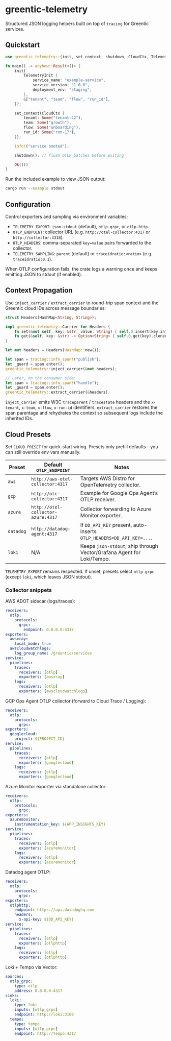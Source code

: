 # greentic-telemetry

Structured JSON logging helpers built on top of `tracing` for Greentic services.

## Quickstart

```rust
use greentic_telemetry::{init, set_context, shutdown, CloudCtx, TelemetryInit, prelude::*};

fn main() -> anyhow::Result<()> {
    init(
        TelemetryInit {
            service_name: "example-service",
            service_version: "1.0.0",
            deployment_env: "staging",
        },
        &["tenant", "team", "flow", "run_id"],
    )?;

    set_context(CloudCtx {
        tenant: Some("tenant-42"),
        team: Some("growth"),
        flow: Some("onboarding"),
        run_id: Some("run-17"),
    });

    info!("service booted");

    shutdown(); // flush OTLP batches before exiting

    Ok(())
}
```

Run the included example to view JSON output:

```bash
cargo run --example stdout
```

## Configuration

Control exporters and sampling via environment variables:

- `TELEMETRY_EXPORT`: `json-stdout` (default), `otlp-grpc`, or `otlp-http`.
- `OTLP_ENDPOINT`: collector URL (e.g. `http://otel-collector:4317` or `http://collector:4318`).
- `OTLP_HEADERS`: comma-separated `key=value` pairs forwarded to the collector.
- `TELEMETRY_SAMPLING`: `parent` (default) or `traceidratio:<ratio>` (e.g. `traceidratio:0.1`).

When OTLP configuration fails, the crate logs a warning once and keeps emitting JSON to stdout (if enabled).

## Context Propagation

Use `inject_carrier` / `extract_carrier` to round-trip span context and the Greentic cloud IDs across message boundaries:

```rust
struct Headers(HashMap<String, String>);

impl greentic_telemetry::Carrier for Headers {
    fn set(&mut self, key: &str, value: String) { self.0.insert(key.into(), value); }
    fn get(&self, key: &str) -> Option<String> { self.0.get(key).cloned() }
}

let mut headers = Headers(HashMap::new());

let span = tracing::info_span!("publish");
let _guard = span.enter();
greentic_telemetry::inject_carrier(&mut headers);

// Later, on the consumer side:
let span = tracing::info_span!("handle");
let _guard = span.enter();
greentic_telemetry::extract_carrier(&headers);
```

`inject_carrier` emits W3C `traceparent` / `tracestate` headers and the `x-tenant`, `x-team`, `x-flow`, `x-run-id` identifiers. `extract_carrier` restores the span parentage and rehydrates the context so subsequent logs include the inherited IDs.

## Cloud Presets

Set `CLOUD_PRESET` for quick-start wiring. Presets only prefill defaults—you can still override env vars manually.

| Preset | Default `OTLP_ENDPOINT` | Notes |
| --- | --- | --- |
| `aws` | `http://aws-otel-collector:4317` | Targets AWS Distro for OpenTelemetry collector.
| `gcp` | `http://otc-collector:4317` | Example for Google Ops Agent’s OTLP receiver.
| `azure` | `http://otel-collector-azure:4317` | Collector forwarding to Azure Monitor exporter.
| `datadog` | `http://datadog-agent:4317` | If `DD_API_KEY` present, auto-inserts `OTLP_HEADERS=DD_API_KEY=...`.
| `loki` | N/A | Keeps `json-stdout`; ship through Vector/Grafana Agent for Loki/Tempo.

`TELEMETRY_EXPORT` remains respected. If unset, presets select `otlp-grpc` (except `loki`, which leaves JSON stdout).

### Collector snippets

AWS ADOT sidecar (logs/traces):

```yaml
receivers:
  otlp:
    protocols:
      grpc:
        endpoint: 0.0.0.0:4317
exporters:
  awsxray:
    local_mode: true
  awscloudwatchlogs:
    log_group_name: /greentic/services
service:
  pipelines:
    traces:
      receivers: [otlp]
      exporters: [awsxray]
    logs:
      receivers: [otlp]
      exporters: [awscloudwatchlogs]
```

GCP Ops Agent OTLP collector (forward to Cloud Trace / Logging):

```yaml
receivers:
  otlp:
    protocols:
      grpc:
exporters:
  googlecloud:
    project: ${PROJECT_ID}
service:
  pipelines:
    traces:
      receivers: [otlp]
      exporters: [googlecloud]
    logs:
      receivers: [otlp]
      exporters: [googlecloud]
```

Azure Monitor exporter via standalone collector:

```yaml
receivers:
  otlp:
    protocols:
      grpc:
exporters:
  azuremonitor:
    instrumentation_key: ${APP_INSIGHTS_KEY}
service:
  pipelines:
    traces:
      receivers: [otlp]
      exporters: [azuremonitor]
    logs:
      receivers: [otlp]
      exporters: [azuremonitor]
```

Datadog agent OTLP:

```yaml
receivers:
  otlp:
    protocols:
      grpc:
exporters:
  otlphttp:
    endpoint: https://api.datadoghq.com
    headers:
      x-api-key: ${DD_API_KEY}
service:
  pipelines:
    traces:
      receivers: [otlp]
      exporters: [otlphttp]
    logs:
      receivers: [otlp]
      exporters: [otlphttp]
```

Loki + Tempo via Vector:

```yaml
sources:
  otlp_grpc:
    type: otlp
    address: 0.0.0.0:4317
sinks:
  loki:
    type: loki
    inputs: [otlp_grpc]
    endpoint: http://loki:3100
  tempo:
    type: tempo
    inputs: [otlp_grpc]
    endpoint: http://tempo:4317
```
